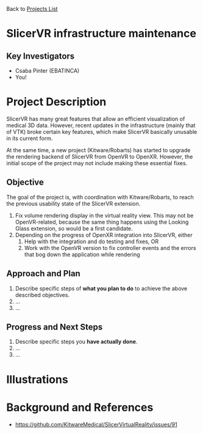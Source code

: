 Back to [Projects List](../../README.md#ProjectsList)

# SlicerVR infrastructure maintenance

## Key Investigators

- Csaba Pinter (EBATINCA)
- You!

# Project Description

<!-- Add a short paragraph describing the project. -->

SlicerVR has many great features that allow an efficient visualization of medical 3D data. However, recent updates in the infrastructure (mainly that of VTK) broke certain key features, which make SlicerVR basically unusable in its current form.

At the same time, a new project (Kitware/Robarts) has started to upgrade the rendering backend of SlicerVR from OpenVR to OpenXR. However, the initial scope of the project may not include making these essential fixes.

## Objective

<!-- Describe here WHAT you would like to achieve (what you will have as end result). -->

The goal of the project is, with coordination with Kitware/Robarts, to reach the previous usability state of the SlicerVR extension.

1. Fix volume rendering display in the virtual reality view. This may not be OpenVR-related, because the same thing happens using the Looking Glass extension, so would be a first candidate.
1. Depending on the progress of OpenXR integration into SlicerVR, either
    1. Help with the integration and do testing and fixes, OR
    2. Work with the OpenVR version to fix controller events and the errors that bog down the application while rendering

## Approach and Plan

<!-- Describe here HOW you would like to achieve the objectives stated above. -->

1. Describe specific steps of **what you plan to do** to achieve the above described objectives.
1. ...
1. ...

## Progress and Next Steps

<!-- Update this section as you make progress, describing of what you have ACTUALLY DONE. If there are specific steps that you could not complete then you can describe them here, too. -->

1. Describe specific steps you **have actually done**.
1. ...
1. ...

# Illustrations

<!-- Add pictures and links to videos that demonstrate what has been accomplished.
![Description of picture](Example2.jpg)
![Some more images](Example2.jpg)
-->

# Background and References

<!-- If you developed any software, include link to the source code repository. If possible, also add links to sample data, and to any relevant publications. -->

* https://github.com/KitwareMedical/SlicerVirtualReality/issues/91
